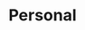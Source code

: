 ---
title: Personal
menu:
  sidebar:
    name: Personal
    identifier: personal
    weight: 100
---